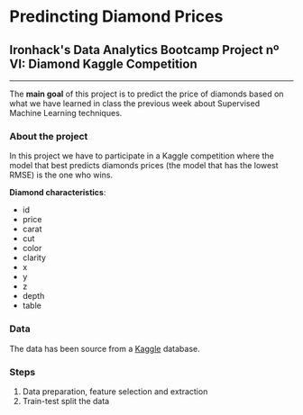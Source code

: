 # Predincting Diamond Prices
## Ironhack's Data Analytics Bootcamp Project nº VI: Diamond Kaggle Competition
---
The **main goal** of this project is to predict the price of diamonds based on what we have learned in class the previous week about Supervised Machine Learning techniques.

### About the project
In this project we have to participate in a Kaggle competition where the model that best predicts diamonds prices (the model that has the lowest RMSE) is the one who wins.

**Diamond characteristics**:
- id
- price
- carat
- cut
- color
- clarity
- x
- y
- z
- depth
- table

### Data
The data has been source from a [Kaggle](https://www.kaggle.com/c/diamonds-datamad1020/data) database.

### Steps
1. Data preparation, feature selection and extraction
2. Train-test split the data
